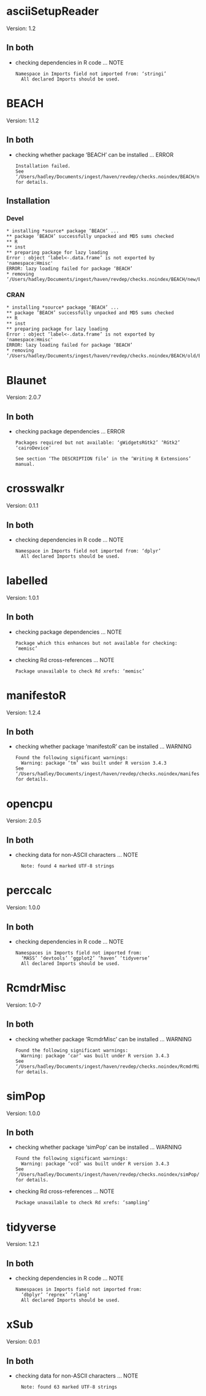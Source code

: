 # asciiSetupReader

Version: 1.2

## In both

*   checking dependencies in R code ... NOTE
    ```
    Namespace in Imports field not imported from: ‘stringi’
      All declared Imports should be used.
    ```

# BEACH

Version: 1.1.2

## In both

*   checking whether package ‘BEACH’ can be installed ... ERROR
    ```
    Installation failed.
    See ‘/Users/hadley/Documents/ingest/haven/revdep/checks.noindex/BEACH/new/BEACH.Rcheck/00install.out’ for details.
    ```

## Installation

### Devel

```
* installing *source* package ‘BEACH’ ...
** package ‘BEACH’ successfully unpacked and MD5 sums checked
** R
** inst
** preparing package for lazy loading
Error : object ‘label<-.data.frame’ is not exported by 'namespace:Hmisc'
ERROR: lazy loading failed for package ‘BEACH’
* removing ‘/Users/hadley/Documents/ingest/haven/revdep/checks.noindex/BEACH/new/BEACH.Rcheck/BEACH’

```
### CRAN

```
* installing *source* package ‘BEACH’ ...
** package ‘BEACH’ successfully unpacked and MD5 sums checked
** R
** inst
** preparing package for lazy loading
Error : object ‘label<-.data.frame’ is not exported by 'namespace:Hmisc'
ERROR: lazy loading failed for package ‘BEACH’
* removing ‘/Users/hadley/Documents/ingest/haven/revdep/checks.noindex/BEACH/old/BEACH.Rcheck/BEACH’

```
# Blaunet

Version: 2.0.7

## In both

*   checking package dependencies ... ERROR
    ```
    Packages required but not available: ‘gWidgetsRGtk2’ ‘RGtk2’ ‘cairoDevice’
    
    See section ‘The DESCRIPTION file’ in the ‘Writing R Extensions’
    manual.
    ```

# crosswalkr

Version: 0.1.1

## In both

*   checking dependencies in R code ... NOTE
    ```
    Namespace in Imports field not imported from: ‘dplyr’
      All declared Imports should be used.
    ```

# labelled

Version: 1.0.1

## In both

*   checking package dependencies ... NOTE
    ```
    Package which this enhances but not available for checking: ‘memisc’
    ```

*   checking Rd cross-references ... NOTE
    ```
    Package unavailable to check Rd xrefs: ‘memisc’
    ```

# manifestoR

Version: 1.2.4

## In both

*   checking whether package ‘manifestoR’ can be installed ... WARNING
    ```
    Found the following significant warnings:
      Warning: package ‘tm’ was built under R version 3.4.3
    See ‘/Users/hadley/Documents/ingest/haven/revdep/checks.noindex/manifestoR/new/manifestoR.Rcheck/00install.out’ for details.
    ```

# opencpu

Version: 2.0.5

## In both

*   checking data for non-ASCII characters ... NOTE
    ```
      Note: found 4 marked UTF-8 strings
    ```

# perccalc

Version: 1.0.0

## In both

*   checking dependencies in R code ... NOTE
    ```
    Namespaces in Imports field not imported from:
      ‘MASS’ ‘devtools’ ‘ggplot2’ ‘haven’ ‘tidyverse’
      All declared Imports should be used.
    ```

# RcmdrMisc

Version: 1.0-7

## In both

*   checking whether package ‘RcmdrMisc’ can be installed ... WARNING
    ```
    Found the following significant warnings:
      Warning: package ‘car’ was built under R version 3.4.3
    See ‘/Users/hadley/Documents/ingest/haven/revdep/checks.noindex/RcmdrMisc/new/RcmdrMisc.Rcheck/00install.out’ for details.
    ```

# simPop

Version: 1.0.0

## In both

*   checking whether package ‘simPop’ can be installed ... WARNING
    ```
    Found the following significant warnings:
      Warning: package ‘vcd’ was built under R version 3.4.3
    See ‘/Users/hadley/Documents/ingest/haven/revdep/checks.noindex/simPop/new/simPop.Rcheck/00install.out’ for details.
    ```

*   checking Rd cross-references ... NOTE
    ```
    Package unavailable to check Rd xrefs: ‘sampling’
    ```

# tidyverse

Version: 1.2.1

## In both

*   checking dependencies in R code ... NOTE
    ```
    Namespaces in Imports field not imported from:
      ‘dbplyr’ ‘reprex’ ‘rlang’
      All declared Imports should be used.
    ```

# xSub

Version: 0.0.1

## In both

*   checking data for non-ASCII characters ... NOTE
    ```
      Note: found 63 marked UTF-8 strings
    ```

